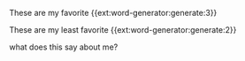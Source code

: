 These are my favorite
{{ext:word-generator:generate:3}}

These are my least favorite
{{ext:word-generator:generate:2}}

what does this say about me?

